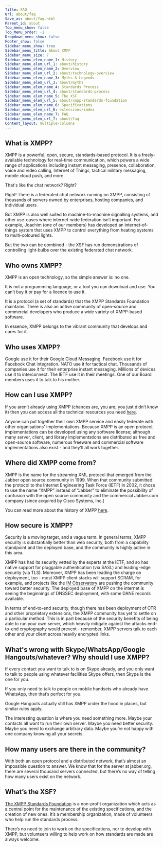```yaml
---
Title: FAQ
Url: about/faq
Save_as: about/faq.html
Parent_id: about
Top_menu_show: false
Top_Menu_order: -1
Dropdown_menu_show: false
Footer_show: false
Sidebar_menu_show: true
Sidebar_menu_title: About XMPP
Sidebar_menu_size: 7
Sidebar_menu_elem_name_1: History
Sidebar_menu_elem_url_1: about/history
Sidebar_menu_elem_name_2: Overview
Sidebar_menu_elem_url_2: about/technology-overview
Sidebar_menu_elem_name_3: Myths & Legends
Sidebar_menu_elem_url_3: about/myths
Sidebar_menu_elem_name_4: Standards Process
Sidebar_menu_elem_url_4: about/standards-process
Sidebar_menu_elem_name_5: The XSF
Sidebar_menu_elem_url_5: about/xmpp-standards-foundation
Sidebar_menu_elem_name_6: Specifications
Sidebar_menu_elem_url_6: extensions/index
Sidebar_menu_elem_name_7: FAQ
Sidebar_menu_elem_url_7: about/faq
Content_layout: multiple-columns
---
```


## What is XMPP?

XMPP is a powerful, open, secure, standards-based protocol. It is a freely-available technology for real-time communication, which powers a wide range of applications including instant messaging, presence, collaboration, voice and video calling, Internet of Things, tactical military messaging, mobile cloud push, and more.

That's like the chat network? Right?

Right! There is a federated chat network running on XMPP, consisting of thousands of servers owned by enterprises, hosting companies, and individual users.

But XMPP is also well suited to machine-to-machine signalling systems, and other use-cases where internet-wide federation isn’t important. For example, Joachim (one of our members) has developed an internet-of-things system that uses XMPP to control everything from heating systems to multi-coloured lights.

But the two can be combined - the XSF has run demonstrations of controlling light-bulbs over the existing federated chat network.

## Who owns XMPP?

XMPP is an open technology, so the simple answer is: no one.

It is not a programming language, or a tool you can download and use. You can’t buy it or pay for a licence to use it.

It is a protocol (a set of standards) that the XMPP Standards Foundation maintains. There is also an active community of open-source and commercial developers who produce a wide variety of XMPP-based software.

In essence, XMPP belongs to the vibrant community that develops and cares for it.

## Who uses XMPP?

Google use it for their Google Cloud Messaging. Facebook use it for Facebook Chat integration. NATO use it for tactical chat. Thousands of companies use it for their enterprise instant messaging. Millions of devices use it to interconnect. The IETF use it in their meetings. One of our Board members uses it to talk to his mother.

## How can I use XMPP?

If you aren’t already using XMPP (chances are, you are; you just didn’t know it) then you can access all the technical resources you need [here](/software).

Anyone can put together their own XMPP service and easily federate with other organisations' implementations. Because XMPP is an open protocol, implementations can be developed using any software license; although many server, client, and library implementations are distributed as free and open-source software, numerous freeware and commercial software implementations also exist - and they’ll all work together.

## Where did XMPP come from?

XMPP is the name for the streaming XML protocol that emerged from the Jabber open source community in 1999. When that community submitted the protocol to the Internet Engineering Task Force (IETF) in 2002, it chose to use the name “XMPP” instead of “Jabber” to eliminate the possibility of confusion with the open source community and the commercial Jabber.com company (since acquired by Cisco Systems, Inc.)

You can read more about the history of XMPP [here](/about/history.html).

## How secure is XMPP?

Security is a moving target, and a vague term. In general terms, XMPP security is substantially better than web security, both from a capability standpoint and the deployed base, and the community is highly active in this area.

XMPP has had its security vetted by the experts at the IETF, and so has native support for pluggable authentication (via SASL) and leading-edge security (via TLS). Moreover, XMPP has been leading the charge on deployment, too - most XMPP client stacks will support SCRAM, for example, and projects like the [IM Observatory](http://xmpp.net) are pushing the community toward better security. The deployed base of XMPP on the internet is seeing the beginnings of DNSSEC deployment, with some DANE records available.

In terms of end-to-end security, though there has been deployment of OTR and other proprietary extensions, the XMPP community has yet to settle on a particular method. This is in part because of the security benefits of being able to run your own server, which heavily mitigate against the attacks end-to-end cryptography would prevent - remember, XMPP servers talk to each other and your client across heavily encrypted links.

## What's wrong with Skype/WhatsApp/Google Hangouts/whatever? Why should I use XMPP?

If every contact you want to talk to is on Skype already, and you only want to talk to people using whatever facilities Skype offers, then Skype is the one for you.

If you only need to talk to people on mobile handsets who already have WhatsApp, then that’s perfect for you.

Google Hangouts actually still has XMPP under the hood in places, but similar rules apply.

The interesting question is where you need something more. Maybe your contacts all want to run their own server. Maybe you need better security. Maybe you need to exchange arbitrary data. Maybe you’re not happy with one company knowing all your secrets.

## How many users are there in the community?

With both an open protocol and a distributed network, that’s almost an impossible question to answer. We know that for the server at jabber.org, there are several thousand servers connected, but there’s no way of telling how many users exist on the network.


## What’s the XSF?

[The XMPP Standards Foundation](/about/xmpp-standards-foundation.html) is a non-profit organization which acts as a central point for the maintenance of the existing specifications, and the creation of new ones. It’s a membership organization, made of volunteers who help run the standards process.

There’s no need to join to work on the specifications, nor to develop with XMPP, but volunteers willing to help work on how standards are made are always welcome.
